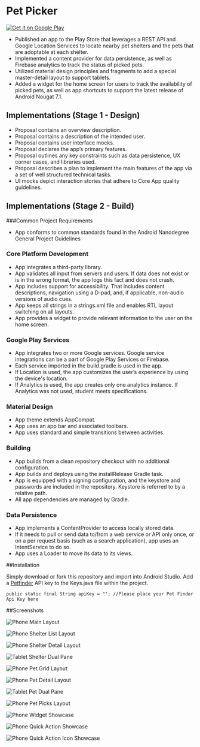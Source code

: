 # Pet Picker

<a href='https://play.google.com/store/apps/details?id=com.dinosilvestro.petpicker&hl=en&utm_source=global_co&utm_medium=prtnr&utm_content=Mar2515&utm_campaign=PartBadge&pcampaignid=MKT-Other-global-all-co-prtnr-py-PartBadge-Mar2515-1'><img alt='Get it on Google Play' src='https://play.google.com/intl/en_us/badges/images/generic/en_badge_web_generic.png'/></a>

- Published an app to the Play Store that leverages a REST API and Google Location Services to locate nearby pet shelters and the pets that are adoptable at each shelter.
- Implemented a content provider for data persistence, as well as Firebase analytics to track the status of picked pets.
- Utilized material design principles and fragments to add a special master-detail layout to support tablets. 
- Added a widget for the home screen for users to track the availability of picked pets, as well as app shortcuts to support the latest release of Android Nougat 7.1.

## Implementations (Stage 1 - Design)

- Proposal contains an overview description.
- Proposal contains a description of the intended user.
- Proposal contains user interface mocks.
- Proposal declares the app’s primary features.
- Proposal outlines any key constraints such as data persistence, UX corner cases, and libraries used.
- Proposal describes a plan to implement the main features of the app via a set of well structured technical tasks.
- UI mocks depict interaction stories that adhere to Core App quality guidelines.

## Implementations (Stage 2 - Build)

###Common Project Requirements
- App conforms to common standards found in the Android Nanodegree General Project Guidelines

### Core Platform Development
- App integrates a third-party library.
- App validates all input from servers and users. If data does not exist or is in the wrong format, the app logs this fact and does not crash.
- App includes support for accessibility. That includes content descriptions, navigation using a D-pad, and, if applicable, non-audio versions of audio cues.
- App keeps all strings in a strings.xml file and enables RTL layout switching on all layouts.
- App provides a widget to provide relevant information to the user on the home screen.

### Google Play Services
- App integrates two or more Google services. Google service integrations can be a part of Google Play Services or Firebase.
- Each service imported in the build.gradle is used in the app.
- If Location is used, the app customizes the user’s experience by using the device's location.
- If Analytics is used, the app creates only one analytics instance. If Analytics was not used, student meets specifications.

### Material Design
- App theme extends AppCompat.
- App uses an app bar and associated toolbars.
- App uses standard and simple transitions between activities.

### Building
- App builds from a clean repository checkout with no additional configuration.
- App builds and deploys using the installRelease Gradle task.
- App is equipped with a signing configuration, and the keystore and passwords are included in the repository. Keystore is referred to by a relative path.
- All app dependencies are managed by Gradle.

### Data Persistence
- App implements a ContentProvider to access locally stored data.
- If it needs to pull or send data to/from a web service or API only once, or on a per request basis (such as a search application), app uses an IntentService to do so.
- App uses a Loader to move its data to its views.

##Installation

Simply download or fork this repository and import into Android Studio. Add a [Petfinder](https://www.petfinder.com/developers/api-key) API key to the Keys.java file within the project. 

`public static final String apiKey = ""; //Please place your Pet Finder Api Key here`

##Screenshots

![Phone Main Layout](http://i.imgur.com/zB6judZ.png)

![Phone Shelter List Layout](http://i.imgur.com/R6JLD1Z.png)

![Phone Shelter Detail Layout](http://i.imgur.com/nM6bKT2.png)

![Tablet Shelter Dual Pane](http://i.imgur.com/WzpTR1P.png)

![Phone Pet Grid Layout](http://i.imgur.com/RLDI0d8.jpg)

![Phone Pet Detail Layout](http://i.imgur.com/uYaUimL.jpg)

![Tablet Pet Dual Pane](http://i.imgur.com/KyQG9kt.jpg)

![Phone Pet Picks Layout](http://i.imgur.com/MNhovKW.jpg)

![Phone Widget Showcase](http://i.imgur.com/BJEf6tb.png)

![Phone Quick Action Showcase](http://i.imgur.com/zmCVIsX.png)

![Phone Quick Action Icon Showcase](http://i.imgur.com/07lNrLL.png)





